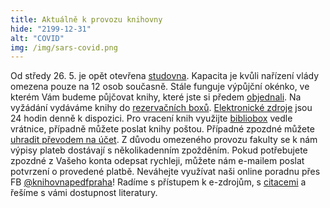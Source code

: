 ```yaml
---
title: Aktuálně k provozu knihovny
hide: "2199-12-31"
alt: "COVID"
img: /img/sars-covid.png
---
```


Od středy 26. 5. je opět otevřena [studovna](studovna.html). Kapacita je kvůli nařízení vlády omezena pouze na 12 osob současně.
Stále funguje výpůjční okénko, ve kterém Vám budeme
půjčovat knihy, které jste si předem [objednali](online_objednani.html).
Na vyžádání vydáváme knihy do [rezervačních boxů](rezervacni_boxy.html).
[Elektronické zdroje](eiz.htm) jsou 24 hodin denně k dispozici. Pro vracení
knih využijte [bibliobox](bibliobox.html) vedle vrátnice, případně můžete poslat knihy poštou.
Případné zpozdné můžete [uhradit převodem na účet](zpozdne.html). 
Z důvodu omezeného provozu fakulty se k nám výpisy plateb dostávají s
několikadenním zpožděním. Pokud potřebujete zpozdné z Vašeho konta odepsat
rychleji, můžete nám e-mailem poslat potvrzení o provedené platbě.
Neváhejte využívat naši
online poradnu přes FB [@knihovnapedfpraha](https://www.facebook.com/knihovnapedfpraha)! Radíme s přístupem k e-zdrojům, s
[citacemi](inform_vzdelavani.htm) a řešíme s vámi dostupnost literatury.
